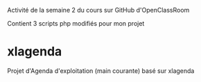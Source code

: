 
Activité de la semaine 2 du cours sur GitHub d'OpenClassRoom

Contient 3 scripts php modifiés pour mon projet

# xlagenda
Projet d'Agenda d'exploitation (main courante) basé sur xlagenda
